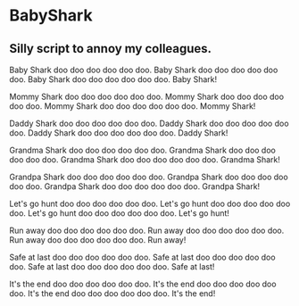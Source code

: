 # BabyShark
Silly script to annoy my colleagues.
------------------------------------------------------------------
Baby Shark doo doo doo doo doo doo.
Baby Shark doo doo doo doo doo doo.
Baby Shark doo doo doo doo doo doo.
Baby Shark!

Mommy Shark doo doo doo doo doo doo.
Mommy Shark doo doo doo doo doo doo.
Mommy Shark doo doo doo doo doo doo.
Mommy Shark!

Daddy Shark doo doo doo doo doo doo.
Daddy Shark doo doo doo doo doo doo.
Daddy Shark doo doo doo doo doo doo.
Daddy Shark!

Grandma Shark doo doo doo doo doo doo.
Grandma Shark doo doo doo doo doo doo.
Grandma Shark doo doo doo doo doo doo.
Grandma Shark!

Grandpa Shark doo doo doo doo doo doo.
Grandpa Shark doo doo doo doo doo doo.
Grandpa Shark doo doo doo doo doo doo.
Grandpa Shark!

Let's go hunt doo doo doo doo doo doo.
Let's go hunt doo doo doo doo doo doo.
Let's go hunt doo doo doo doo doo doo.
Let's go hunt!

Run away doo doo doo doo doo doo.
Run away doo doo doo doo doo doo.
Run away doo doo doo doo doo doo.
Run away!

Safe at last doo doo doo doo doo doo.
Safe at last doo doo doo doo doo doo.
Safe at last doo doo doo doo doo doo.
Safe at last!

It's the end doo doo doo doo doo doo.
It's the end doo doo doo doo doo doo.
It's the end doo doo doo doo doo doo.
It's the end!
